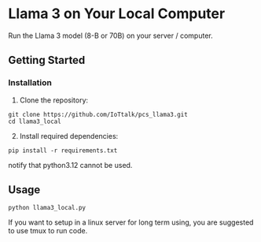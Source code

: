 # Llama 3 on Your Local Computer
Run the Llama 3 model (8-B or 70B) on your server / computer.

## Getting Started

### Installation

1. Clone the repository:
```
git clone https://github.com/IoTtalk/pcs_llama3.git
cd llama3_local
```

2. Install required dependencies:
```
pip install -r requirements.txt
```

notify that python3.12 cannot be used.

## Usage

```
python llama3_local.py
```

If you want to setup in a linux server for long term using, you are suggested to use tmux to run code.
